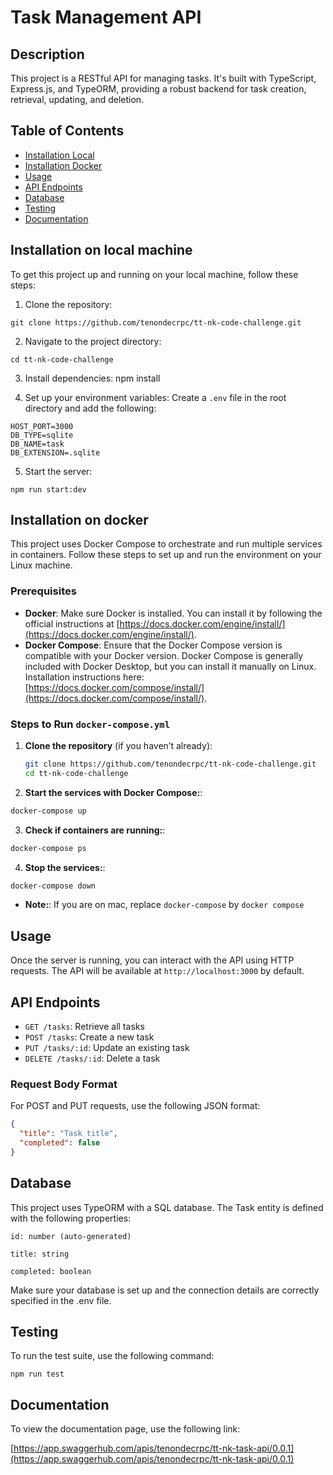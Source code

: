 # Task Management API

## Description

This project is a RESTful API for managing tasks. It's built with TypeScript, Express.js, and TypeORM, providing a robust backend for task creation, retrieval, updating, and deletion.

## Table of Contents

- [Installation Local](#installation-on-local-machine)
- [Installation Docker](#installation-on-docker)
- [Usage](#usage)
- [API Endpoints](#api-endpoints)
- [Database](#database)
- [Testing](#testing)
- [Documentation](#documentation)

## Installation on local machine

To get this project up and running on your local machine, follow these steps:

1. Clone the repository:

`git clone https://github.com/tenondecrpc/tt-nk-code-challenge.git`

2. Navigate to the project directory:

`cd tt-nk-code-challenge`

3. Install dependencies:
npm install


4. Set up your environment variables:
Create a `.env` file in the root directory and add the following:
```
HOST_PORT=3000
DB_TYPE=sqlite
DB_NAME=task
DB_EXTENSION=.sqlite
```

5. Start the server:

`npm run start:dev`

## Installation on docker

This project uses Docker Compose to orchestrate and run multiple services in containers. Follow these steps to set up and run the environment on your Linux machine.

### Prerequisites

- **Docker**: Make sure Docker is installed. You can install it by following the official instructions at [https://docs.docker.com/engine/install/](https://docs.docker.com/engine/install/).
- **Docker Compose**: Ensure that the Docker Compose version is compatible with your Docker version. Docker Compose is generally included with Docker Desktop, but you can install it manually on Linux. Installation instructions here: [https://docs.docker.com/compose/install/](https://docs.docker.com/compose/install/).

### Steps to Run `docker-compose.yml`

1. **Clone the repository** (if you haven’t already):
   ```bash
   git clone https://github.com/tenondecrpc/tt-nk-code-challenge.git
   cd tt-nk-code-challenge
   ```
2. **Start the services with Docker Compose:**:
  ```bash
  docker-compose up
  ```
3. **Check if containers are running:**:
  ```bash
  docker-compose ps
  ```
4. **Stop the services:**:
  ```bash
  docker-compose down
  ```

- **Note:**: If you are on mac, replace `docker-compose` by `docker compose`

## Usage

Once the server is running, you can interact with the API using HTTP requests. The API will be available at `http://localhost:3000` by default.

## API Endpoints

- `GET /tasks`: Retrieve all tasks
- `POST /tasks`: Create a new task
- `PUT /tasks/:id`: Update an existing task
- `DELETE /tasks/:id`: Delete a task

### Request Body Format

For POST and PUT requests, use the following JSON format:

```json
{
  "title": "Task title",
  "completed": false
}
```
## Database
This project uses TypeORM with a SQL database. The Task entity is defined with the following properties:

```
id: number (auto-generated)

title: string

completed: boolean

```

Make sure your database is set up and the connection details are correctly specified in the .env file.

## Testing
To run the test suite, use the following command:

`npm run test`

## Documentation
To view the documentation page, use the following link:

[https://app.swaggerhub.com/apis/tenondecrpc/tt-nk-task-api/0.0.1](https://app.swaggerhub.com/apis/tenondecrpc/tt-nk-task-api/0.0.1)